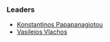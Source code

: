 ### Leaders

* [Konstantinos Papapanagiotou](mailto:konstantinos@owasp.org)
* [Vasileios Vlachos](mailto:vsvlachos@owasp.gr)


